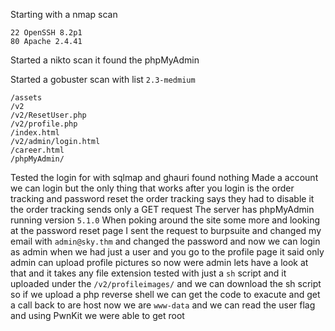 Starting with a nmap scan
```
22 OpenSSH 8.2p1
80 Apache 2.4.41
```
Started a nikto scan it found the phpMyAdmin

Started a gobuster scan with list `2.3-medmium` 
```
/assets
/v2
/v2/ResetUser.php
/v2/profile.php
/index.html
/v2/admin/login.html
/career.html
/phpMyAdmin/
```
Tested the login for with sqlmap and ghauri found nothing
Made a account we can login but the only thing that works after you login is the order tracking and password reset the order tracking says they had to disable it the order tracking sends only a GET request
The server has phpMyAdmin running version `5.1.0` 
When poking around the site some more and looking at the password reset page I sent the request to burpsuite and changed my email with `admin@sky.thm` and changed the password and now we can login as admin when we had just a user and you go to the profile page it said only admin can upload profile pictures so now were admin lets have a look at that and it takes any file extension tested with just a `sh`  script and it uploaded under the `/v2/profileimages/` and we can download the sh script so if we upload a php reverse shell we can get the code to exacute and get a call back to are host now we are `www-data` and we can read the user flag and using PwnKit we were able to get root
